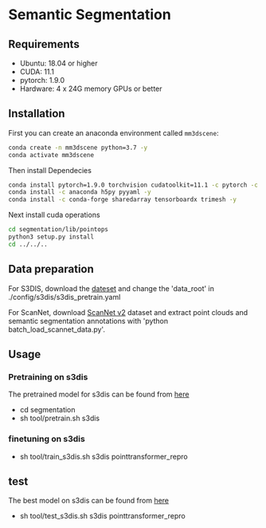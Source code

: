 # Semantic Segmentation

## Requirements
- Ubuntu: 18.04 or higher
- CUDA: 11.1
- pytorch: 1.9.0
- Hardware: 4 x 24G memory GPUs or better

## Installation
First you can create an anaconda environment called `mm3dscene`:
```bash
conda create -n mm3dscene python=3.7 -y
conda activate mm3dscene
```

Then install Dependecies

```bash
conda install pytorch=1.9.0 torchvision cudatoolkit=11.1 -c pytorch -c nvidia -y
conda install -c anaconda h5py pyyaml -y
conda install -c conda-forge sharedarray tensorboardx trimesh -y
```


Next install cuda operations

```bash
cd segmentation/lib/pointops
python3 setup.py install
cd ../../..
```


## Data preparation
For S3DIS, download the [dateset](https://drive.google.com/uc?export=download&id=1KUxWagmEWnvMhEb4FRwq2Mj0aa3U3xUf) and change the 'data_root' in ./config/s3dis/s3dis_pretrain.yaml

For ScanNet,  download [ScanNet v2](https://github.com/ScanNet/ScanNet) dataset and extract point clouds and semantic segmentation annotations with 'python batch_load_scannet_data.py'.



## Usage

### Pretraining on s3dis
The pretrained model for s3dis can be found from [here](https://drive.google.com/file/d/15La5m64in2Pi70q0eEbi9XUL24NxA6GL/view?usp=share_link)
- cd segmentation
- sh tool/pretrain.sh s3dis


### finetuning on s3dis
- sh tool/train_s3dis.sh s3dis pointtransformer_repro


## test
The best model on s3dis can be found from [here](https://drive.google.com/file/d/1eC_zztdnBUqMq7xvGLXUfS36-kCY5wt5/view?usp=share_link)
- sh tool/test_s3dis.sh s3dis pointtransformer_repro



